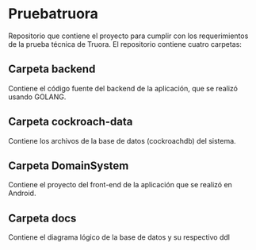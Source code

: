 # Pruebatruora
Repositorio que contiene el proyecto para cumplir con los requerimientos de la prueba técnica de Truora.
El repositorio contiene cuatro carpetas:
## Carpeta backend
Contiene el código fuente del backend de la aplicación, que se realizó usando GOLANG.
## Carpeta cockroach-data 
Contiene los archivos de la base de datos (cockroachdb) del sistema. 
## Carpeta DomainSystem
Contiene el proyecto del front-end de la aplicación que se realizó en Android.
## Carpeta docs
Contiene el diagrama lógico de la base de datos y su respectivo ddl
